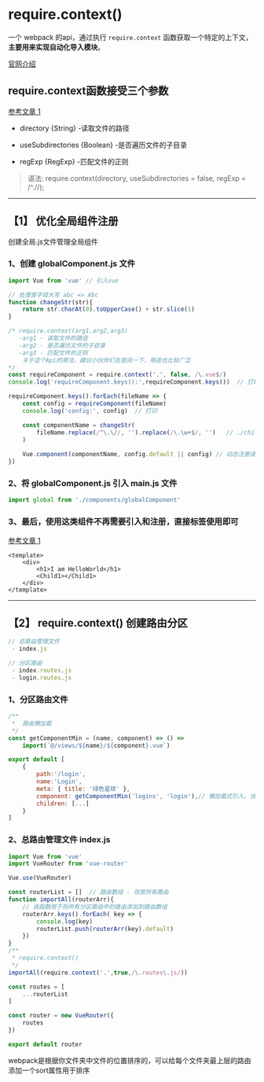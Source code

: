 # require.context()

一个 webpack 的api，通过执行 `require.context` 函数获取一个特定的上下文，**主要用来实现自动化导入模块**。

[官网介绍](https://www.html.cn/doc/webpack2/guides/dependency-management)

## require.context函数接受三个参数

[参考文章 1](https://www.jianshu.com/p/c894ea00dfec)

- directory {String} -读取文件的路径

- useSubdirectories {Boolean} -是否遍历文件的子目录

- regExp {RegExp} -匹配文件的正则

> 语法: require.context(directory, useSubdirectories = false, regExp = /^.//);

---

## 【1】 优化全局组件注册

创建全局.js文件管理全局组件

### 1、创建 globalComponent.js 文件

```js
import Vue from 'vue' // 引入vue

// 处理首字母大写 abc => Abc
function changeStr(str){
    return str.charAt(0).toUpperCase() + str.slice(1)
}

/* require.context(arg1,arg2,arg3)
   -arg1 - 读取文件的路径
   -arg2 - 是否遍历文件的子目录
   -arg3 - 匹配文件的正则
    关于这个Api的用法，建议小伙伴们去查阅一下，用途也比较广泛
*/
const requireComponent = require.context('.', false, /\.vue$/)
console.log('requireComponent.keys():',requireComponent.keys())  // 打印

requireComponent.keys().forEach(fileName => {
    const config = requireComponent(fileName)
    console.log('config:', config)  // 打印

    const componentName = changeStr(
        fileName.replace(/^\.\//, '').replace(/\.\w+$/, '')   // ./child1.vue => child1
    )
    
    Vue.component(componentName, config.default || config) // 动态注册该目录下的所有.vue文件
})
```

### 2、将 globalComponent.js 引入 main.js 文件

```js
import global from './components/globalComponent'
```

### 3、最后，使用这类组件不再需要引入和注册，直接标签使用即可

[参考文章 1](https://juejin.im/post/5e475829f265da57444ab10f)

```vue
<template>
    <div>
        <h1>I am HelloWorld</h1>
        <Child1></Child1>
    </div>
</template>
```

---

## 【2】 require.context() 创建路由分区

```js
// 总路由管理文件 
 - index.js

// 分区路由
 - index.routes.js
 - login.routes.js
```

### 1、分区路由文件

```js
/**
 *  路由懒加载
 */
const getComponentMin = (name, component) => () =>
    import(`@/views/${name}/${component}.vue`)

export default [
    {
        path:'/login',
        name:'Login',
        meta: { title: '绿色星球' },
        component: getComponentMin('logins', 'login'),// 懒加载式引入，当跳转到时才进行引入chunk
        children: [...]
    }
]
```

### 2、总路由管理文件 index.js

```js
import Vue from 'vue'
import VueRouter from 'vue-router'

Vue.use(VueRouter)

const routerList = []  // 路由数组 - 存放所有路由
function importAll(routerArr){
    // 该函数用于将所有分区路由中的路由添加到路由数组
    routerArr.keys().forEach( key => {
        console.log(key)
        routerList.push(routerArr(key).default)
    })
}
/**
 * require.context()
 */
importAll(require.context('.',true,/\.routes\.js/))

const routes = [
    ...routerList
]

const router = new VueRouter({
    routes
})

export default router
```

webpack是根据你文件夹中文件的位置排序的，可以给每个文件夹最上层的路由添加一个sort属性用于排序
